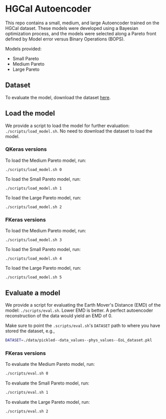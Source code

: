 # HGCal Autoencoder
This repo contains a small, medium, and large Autoencoder trained on the HGCal dataset.
These models were developed using a Bayesian optimization process, and the models were selected along a Pareto front defined by Model error versus Binary Operations (BOPS). 

Models provided:
* Small Pareto
* Medium Pareto
* Large Pareto

## Dataset
To evaluate the model, download the dataset [here](https://cseweb.ucsd.edu/~oweng/hgcal_dataset/keras_version/).

## Load the model
We provide a script to load the model for further evaluation: `./scripts/load_model.sh`. 
No need to download the dataset to load the model.

### QKeras versions
To load the Medium Pareto model, run:
```
./scripts/load_model.sh 0
```

To load the Small Pareto model, run:
```
./scripts/load_model.sh 1
```

To load the Large Pareto model, run:
```
./scripts/load_model.sh 2
```

### FKeras versions
To load the Medium Pareto model, run:
```
./scripts/load_model.sh 3
```

To load the Small Pareto model, run:
```
./scripts/load_model.sh 4
```

To load the Large Pareto model, run:
```
./scripts/load_model.sh 5
```

## Evaluate a model
We provide a script for evaluating the Earth Mover's Distance (EMD) of the model: `./scripts/eval.sh`.
Lower EMD is better. 
A perfect autoencoder reconstruction of the data would yield an EMD of 0.

Make sure to point the `.scripts/eval.sh`'s `DATASET` path to where you have stored the dataset, e.g.,
```bash
DATASET=./data/pickled--data_values--phys_values--EoL_dataset.pkl
```

### FKeras versions
To evaluate the Medium Pareto model, run:
```bash
./scripts/eval.sh 0
```

To evaluate the Small Pareto model, run:
```bash
./scripts/eval.sh 1
```

To evaluate the Large Pareto model, run:
```bash
./scripts/eval.sh 2
```
